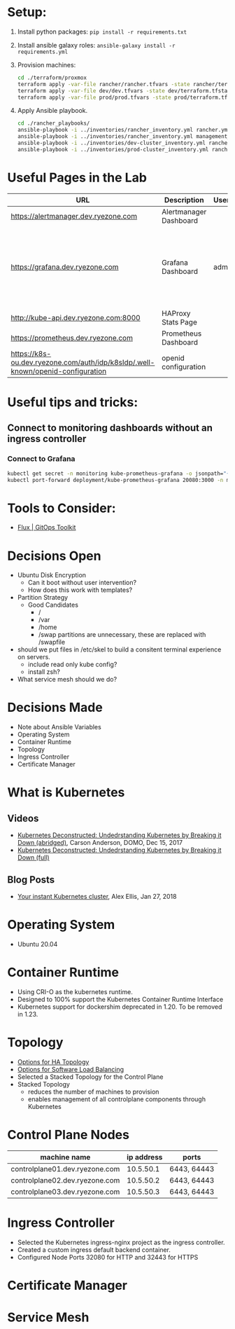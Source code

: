 # Setup:

1. Install python packages:  `pip install -r requirements.txt`

1. Install ansible galaxy roles: `ansible-galaxy install -r requirements.yml`

1. Provision machines:

    ```bash
    cd ./terraform/proxmox
    terraform apply -var-file rancher/rancher.tfvars -state rancher/terraform.tfstate -auto-approve
    terraform apply -var-file dev/dev.tfvars -state dev/terraform.tfstate -auto-approve
    terraform apply -var-file prod/prod.tfvars -state prod/terraform.tfstate -auto-approve
    ```

1. Apply Ansible playbook.

    ```bash
    cd ./rancher_playbooks/
    ansible-playbook -i ../inventories/rancher_inventory.yml rancher.yml
    ansible-playbook -i ../inventories/rancher_inventory.yml management_plane.yml
    ansible-playbook -i ../inventories/dev-cluster_inventory.yml rancher.yml
    ansible-playbook -i ../inventories/prod-cluster_inventory.yml rancher.yml
    ```

# Useful Pages in the Lab

| URL | Description | Username | Password |
| --- | --- | --- | --- |
| https://alertmanager.dev.ryezone.com | Alertmanager Dashboard | | |
| https://grafana.dev.ryezone.com | Grafana Dashboard | admin | `kubectl get secret -n monitoring kube-prometheus-grafana -o jsonpath="{.data.admin-password}" | base64 --decode ; echo` |
| http://kube-api.dev.ryezone.com:8000 | HAProxy Stats Page | | |
| https://prometheus.dev.ryezone.com | Prometheus Dashboard | | |
| https://k8s-ou.dev.ryezone.com/auth/idp/k8sIdp/.well-known/openid-configuration | openid configuration | | |

# Useful tips and tricks:

## Connect to monitoring dashboards without an ingress controller

### Connect to Grafana

```bash
kubectl get secret -n monitoring kube-prometheus-grafana -o jsonpath="{.data.admin-password}" | base64 --decode ; echo
kubectl port-forward deployment/kube-prometheus-grafana 20080:3000 -n monitoring
```

# Tools to Consider:

- [Flux | GitOps Toolkit](https://toolkit.fluxcd.io/)

# Decisions Open

- Ubuntu Disk Encryption
  - Can it boot without user intervention?
  - How does this work with templates?
- Partition Strategy
  - Good Candidates
    - /
    - /var
    - /home
    - /swap partitions are unnecessary, these are replaced with /swapfile
- should we put files in /etc/skel to build a consitent terminal experience on servers.
  - include read only kube config?
  - install zsh?
- What service mesh should we do?

# Decisions Made

- Note about Ansible Variables
- Operating System
- Container Runtime
- Topology
- Ingress Controller
- Certificate Manager

# What is Kubernetes

## Videos

- [Kubernetes Deconstructed: Undedrstanding Kubernetes by Breaking it Down (abridged)](https://www.youtube.com/watch?v=90kZRyPcRZw), Carson Anderson, DOMO, Dec 15, 2017
- [Kubernetes Deconstructed: Undedrstanding Kubernetes by Breaking it Down (full)](https://vimeo.com/245778144/4d1d597c5e)

## Blog Posts

- [Your instant Kubernetes cluster](https://blog.alexellis.io/your-instant-kubernetes-cluster/), Alex Ellis, Jan 27, 2018

# Operating System

- Ubuntu 20.04

# Container Runtime

- Using CRI-O as the kubernetes runtime.
- Designed to 100% support the Kubernetes Container Runtime Interface
- Kubernetes support for dockershim deprecated in 1.20.  To be removed in 1.23.

# Topology

- [Options for HA Topology](https://kubernetes.io/docs/setup/production-environment/tools/kubeadm/ha-topology/)
- [Options for Software Load Balancing](https://github.com/kubernetes/kubeadm/blob/master/docs/ha-considerations.md#options-for-software-load-balancing)
- Selected a Stacked Topology for the Control Plane
- Stacked Topology
  - reduces the number of machines to provision
  - enables management of all controlplane components through Kubernetes

# Control Plane Nodes

| machine name | ip address | ports |
| --- | --- | --- |
| controlplane01.dev.ryezone.com | 10.5.50.1 | 6443, 64443 |
| controlplane02.dev.ryezone.com | 10.5.50.2 | 6443, 64443 |
| controlplane03.dev.ryezone.com | 10.5.50.3 | 6443, 64443 |

# Ingress Controller

- Selected the Kubernetes ingress-nginx project as the ingress controller.
- Created a custom ingress default backend container.
- Configured Node Ports 32080 for HTTP and 32443 for HTTPS

# Certificate Manager

# Service Mesh

